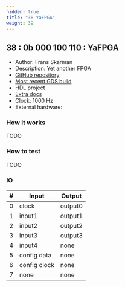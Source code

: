 ```yaml
---
hidden: true
title: "38 YaFPGA"
weight: 39
---
```


## 38 : 0b 000 100 110 : YaFPGA

* Author: Frans Skarman
* Description: Yet another FPGA
* [GitHub repository](https://github.com/TheZoq2/smolfpga)
* [Most recent GDS build](https://github.com/TheZoq2/smolfpga/actions/runs/3457148891)
* HDL project
* [Extra docs](TODO)
* Clock: 1000 Hz
* External hardware: 



### How it works

TODO

### How to test

TODO

### IO

| # | Input        | Output       |
|---|--------------|--------------|
| 0 | clock  | output0 |
| 1 | input1  | output1 |
| 2 | input2  | output2 |
| 3 | input3  | output3 |
| 4 | input4  | none |
| 5 | config data  | none |
| 6 | config clock  | none |
| 7 | none  | none |
